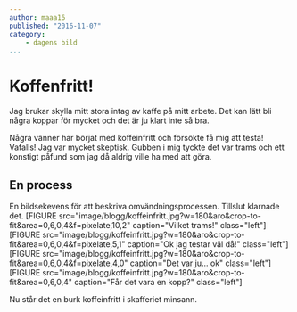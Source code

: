 ```yaml
---
author: maaa16
published: "2016-11-07"
category:
    - dagens bild
...
```

Koffenfritt!
===============

Jag brukar skylla mitt stora intag av kaffe på mitt arbete. Det kan lätt bli några koppar för mycket och det är ju klart inte så bra.

Några vänner har börjat med koffeinfritt och försökte få mig att testa! Vafalls! Jag var mycket skeptisk. Gubben i mig tyckte det var trams och ett konstigt påfund som jag då aldrig ville ha med att göra.

En process
-------------
En bildsekevens för att beskriva omvändningsprocessen. Tillslut klarnade det.
[FIGURE src="image/blogg/koffeinfritt.jpg?w=180&aro&crop-to-fit&area=0,6,0,4&f=pixelate,10,2" caption="Vilket trams!" class="left"]
[FIGURE src="image/blogg/koffeinfritt.jpg?w=180&aro&crop-to-fit&area=0,6,0,4&f=pixelate,5,1" caption="Ok jag testar väl då!" class="left"]
[FIGURE src="image/blogg/koffeinfritt.jpg?w=180&aro&crop-to-fit&area=0,6,0,4&f=pixelate,4,0" caption="Det var ju... ok" class="left"]
[FIGURE src="image/blogg/koffeinfritt.jpg?w=180&aro&crop-to-fit&area=0,6,0,4" caption="Får det vara en kopp?" class="left"]

Nu står det en burk koffeinfritt i skafferiet minsann.
